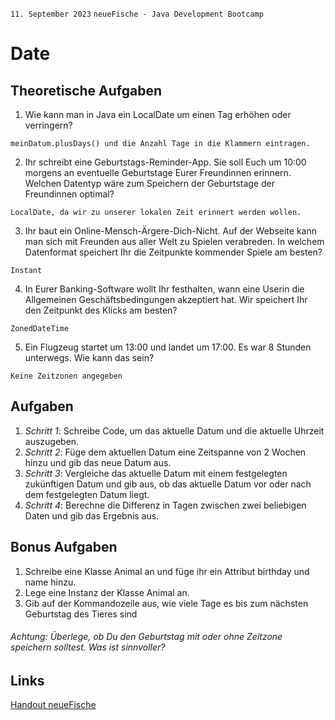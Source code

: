 `11. September 2023` `neueFische - Java Development Bootcamp`

# Date

## Theoretische Aufgaben

1. Wie kann man in Java ein LocalDate um einen Tag erhöhen oder verringern?

```
meinDatum.plusDays() und die Anzahl Tage in die Klammern eintragen.
```

2. Ihr schreibt eine Geburtstags-Reminder-App. Sie soll Euch um 10:00 morgens an eventuelle Geburtstage Eurer
   Freundinnen erinnern. Welchen Datentyp wäre zum Speichern der Geburtstage der Freundinnen optimal?

```
LocalDate, da wir zu unserer lokalen Zeit erinnert werden wollen.
```

3. Ihr baut ein Online-Mensch-Ärgere-Dich-Nicht. Auf der Webseite kann man sich mit Freunden aus aller Welt zu Spielen
   verabreden. In welchem Datenformat speichert Ihr die Zeitpunkte kommender Spiele am besten?

```
Instant
```

4. In Eurer Banking-Software wollt Ihr festhalten, wann eine Userin die Allgemeinen Geschäftsbedingungen akzeptiert hat.
   Wir speichert Ihr den Zeitpunkt des Klicks am besten?

```
ZonedDateTime
```

5. Ein Flugzeug startet um 13:00 und landet um 17:00. Es war 8 Stunden unterwegs. Wie kann das sein?

```
Keine Zeitzonen angegeben
```

## Aufgaben

1. _Schritt 1_: Schreibe Code, um das aktuelle Datum und die aktuelle Uhrzeit auszugeben.
2. _Schritt 2_: Füge dem aktuellen Datum eine Zeitspanne von 2 Wochen hinzu und gib das neue Datum aus.
3. _Schritt 3_: Vergleiche das aktuelle Datum mit einem festgelegten zukünftigen Datum und gib aus, ob das aktuelle Datum vor oder nach dem festgelegten Datum liegt.
4. _Schritt 4_: Berechne die Differenz in Tagen zwischen zwei beliebigen Daten und gib das Ergebnis aus.

## Bonus Aufgaben
1. Schreibe eine Klasse Animal an und füge ihr ein Attribut birthday und name hinzu.
2. Lege eine Instanz der Klasse Animal an.
3. Gib auf der Kommandozeile aus, wie viele Tage es bis zum nächsten Geburtstag des Tieres sind
###### Achtung: Überlege, ob Du den Geburtstag mit oder ohne Zeitzone speichern solltest. Was ist sinnvoller?

## Links
[Handout neueFische](https://github.com/neuefische/ffm-java-23-1-handouts/tree/main/3-Ecosystem/06-Exceptions)